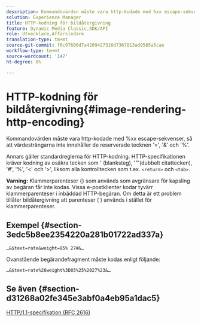```yaml
---
description: Kommandovärden måste vara http-kodade med %xx escape-sekvenser, så att värdesträngarna inte innehåller de reserverade tecknen '=', '&' och '%'.
solution: Experience Manager
title: HTTP-kodning för bildåtergivning
feature: Dynamic Media Classic,SDK/API
role: Utvecklare,Affärsledare
translation-type: tm+mt
source-git-commit: f6c97606d7a4209427316d7367013ad9585a5cae
workflow-type: tm+mt
source-wordcount: '147'
ht-degree: 0%

---
```



# HTTP-kodning för bildåtergivning{#image-rendering-http-encoding}

Kommandovärden måste vara http-kodade med %xx escape-sekvenser, så att värdesträngarna inte innehåller de reserverade tecknen &#39;=&#39;, &#39;&amp;&#39; och &#39;%&#39;.

Annars gäller standardreglerna för HTTP-kodning. HTTP-specifikationen kräver kodning av osäkra tecken som &#39; (blanksteg), &#39;&quot;&#39;(dubbelt citattecken), &#39;#&#39;, &#39;%&#39;, &#39;&lt;&#39; och &#39;>&#39;, liksom alla kontrolltecken som t.ex. `<return>` och `<tab>`.

**Varning:** Klammerparenteser {} som används som avgränsare för kapsling av begäran får inte kodas. Vissa e-postklienter kodar tyvärr klammerparenteser i inbäddad HTTP-begäran. Om detta är ett problem tillåter bildåtergivning att parenteser ( ) används i stället för klammerparenteser.

## Exempel {#section-3edc5b8ee2354220a281b01722ad337a}

`…&$text=rate&weight=85% 27#&…`

Ovanstående begärandefragment måste kodas enligt följande:

`…&$text=rate%26weight%3D85%25%2027%23&…`

## Se även {#section-d31268a02fe345e3abf0a4eb95a1dac5}

[HTTP/1.1-specifikation (RFC 2616)](https://www.w3.org/Protocols/rfc2616/rfc2616.html)

